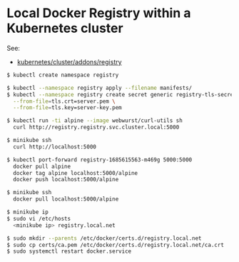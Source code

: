 # Local Docker Registry within a Kubernetes cluster

See:
  - [kubernetes/cluster/addons/registry](https://github.com/kubernetes/kubernetes/tree/master/cluster/addons/registry)

```bash
$ kubectl create namespace registry

$ kubectl --namespace registry apply --filename manifests/
$ kubectl --namespace registry create secret generic registry-tls-secret \
  --from-file=tls.crt=server.pem \
  --from-file=tls.key=server-key.pem

$ kubectl run -ti alpine --image webwurst/curl-utils sh
  curl http://registry.registry.svc.cluster.local:5000

$ minikube ssh
  curl http://localhost:5000
```

```bash
$ kubectl port-forward registry-1685615563-m469g 5000:5000
  docker pull alpine
  docker tag alpine localhost:5000/alpine
  docker push localhost:5000/alpine

$ minikube ssh
  docker pull localhost:5000/alpine

$ minikube ip
$ sudo vi /etc/hosts
  <minikube ip> registry.local.net

$ sudo mkdir --parents /etc/docker/certs.d/registry.local.net
$ sudo cp certs/ca.pem /etc/docker/certs.d/registry.local.net/ca.crt
$ sudo systemctl restart docker.service
```
